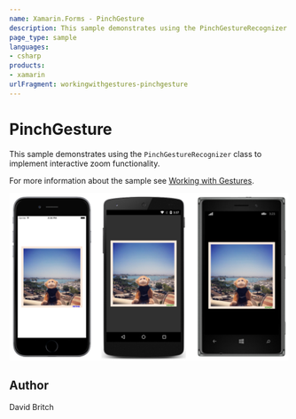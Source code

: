 ```yaml
---
name: Xamarin.Forms - PinchGesture
description: This sample demonstrates using the PinchGestureRecognizer class to implement interactive zoom functionality.
page_type: sample
languages:
- csharp
products:
- xamarin
urlFragment: workingwithgestures-pinchgesture
---
```

# PinchGesture

This sample demonstrates using the `PinchGestureRecognizer` class to implement interactive zoom functionality.

For more information about the sample see [Working with Gestures](https://docs.microsoft.com/xamarin/xamarin-forms/app-fundamentals/gestures/pinch).

![PinchGesture application screenshot](Screenshots/01All.png "PinchGesture application screenshot")

## Author

David Britch
